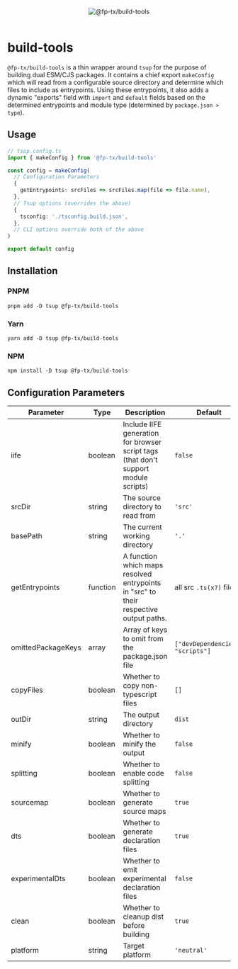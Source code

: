 <br>
<div align="center">
  <picture>
    <img alt="@fp-tx/build-tools" src="https://github.com/fp-tx/build-tools/assets/7153123/a201ed6a-8d81-4d3b-8e3e-17ab71ca4247">
  </picture>
</div>
<br>

# build-tools

`@fp-tx/build-tools` is a thin wrapper around `tsup` for the purpose of building dual ESM/CJS packages. It contains a chief export `makeConfig` which will read from a configurable source directory and determine which files to include as entrypoints. Using these entrypoints, it also adds a dynamic "exports" field with `import` and `default` fields based on the determined entrypoints and module type (determined by `package.json > type`).

## Usage

```ts
// tsup.config.ts
import { makeConfig } from '@fp-tx/build-tools'

const config = makeConfig(
  // Configuration Parameters
  {
    getEntrypoints: srcFiles => srcFiles.map(file => file.name),
  },
  // Tsup options (overrides the above)
  {
    tsconfig: './tsconfig.build.json',
  },
  // CLI options override both of the above
)

export default config
```

## Installation

### PNPM

```console
pnpm add -D tsup @fp-tx/build-tools
```

### Yarn

```console
yarn add -D tsup @fp-tx/build-tools
```

### NPM

```console
npm install -D tsup @fp-tx/build-tools
```

## Configuration Parameters

| Parameter          | Type     | Description                                                                           | Default                          |
| ------------------ | -------- | ------------------------------------------------------------------------------------- | -------------------------------- |
| iife               | boolean  | Include IIFE generation for browser script tags (that don't support module scripts)   | `false`                          |
| srcDir             | string   | The source directory to read from                                                     | `'src'`                          |
| basePath           | string   | The current working directory                                                         | `'.'`                            |
| getEntrypoints     | function | A function which maps resolved entrypoints in "src" to their respective output paths. | all src `.ts(x?)` files          |
| omittedPackageKeys | array    | Array of keys to omit from the package.json file                                      | `["devDependencies", "scripts"]` |
| copyFiles          | boolean  | Whether to copy non-typescript files                                                  | `[]`                             |
| outDir             | string   | The output directory                                                                  | `dist`                           |
| minify             | boolean  | Whether to minify the output                                                          | `false`                          |
| splitting          | boolean  | Whether to enable code splitting                                                      | `false`                          |
| sourcemap          | boolean  | Whether to generate source maps                                                       | `true`                           |
| dts                | boolean  | Whether to generate declaration files                                                 | `true`                           |
| experimentalDts    | boolean  | Whether to emit experimental declaration files                                        | `false`                          |
| clean              | boolean  | Whether to cleanup dist before building                                               | `true`                           |
| platform           | string   | Target platform                                                                       | `'neutral'`                      |
